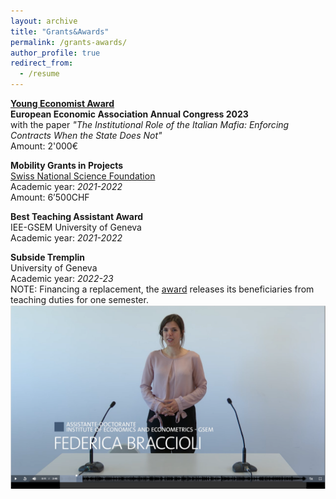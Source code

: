 ```yaml
---
layout: archive
title: "Grants&Awards"
permalink: /grants-awards/
author_profile: true
redirect_from:
  - /resume
---
```


**[Young Economist Award](https://www.eeassoc.org/awards/young-economist-award)** <br />
**European Economic Association Annual Congress 2023**  <br />
with the paper *"The Institutional Role of the Italian Mafia: Enforcing Contracts When the State Does Not"*  <br />
Amount: 2'000€  

**Mobility Grants in Projects** <br />
[Swiss National Science Foundation](https://www.snf.ch/en/mKVdFSoD7dwtinOR/funding/supplementary-measures/mobility-grants-in-projects)  <br />
Academic year: *2021-2022*  <br />
Amount: 6’500CHF  

**Best Teaching Assistant Award** <br />
IEE-GSEM University of Geneva <br />
Academic year: *2021-2022*

**Subside Tremplin** <br />
University of Geneva <br />
Academic year: *2022-23* <br />
NOTE: Financing a replacement, the [award](https://www.unige.ch/rectorat/egalite/evenement/actualites/subside-tremplin/) releases its beneficiaries from teaching duties for one semester. <br />
[![VIDEO](https://github.com/federicabraccioli/federicabraccioli.github.io/blob/master/images/tremplin_screen.png)](https://mediaserver.unige.ch/play/176648)
